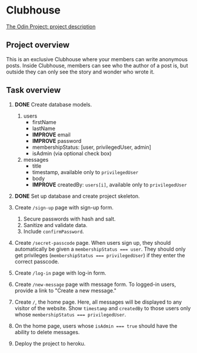 # Clubhouse
[The Odin Project: project description](https://www.theodinproject.com/paths/full-stack-javascript/courses/nodejs/lessons/members-only)


## Project overview
This is an exclusive Clubhouse where your members can write anonymous posts. Inside Clubhouse, members can see who the author of a post is, but outside they can only see the story and wonder who wrote it.

## Task overview
1. **DONE** Create database models.
   1. users
      - firstName
      - lastName
      - **IMPROVE** email
      - **IMPROVE** password
      - membershipStatus: [user, privilegedUser, admin]
      - isAdmin (via optional check box)
    2. messages
       - title
       - timestamp, available only to `privilegedUser`
       - body
       - **IMPROVE** createdBy: `users[i]`, available only to `privilegedUser`
2. **DONE** Set up database and create project skeleton.
3. Create `/sign-up` page with sign-up form.
   1. Secure passwords with hash and salt.
   2. Sanitize and validate data.
   3. Include `confirmPassword`.
4. Create `/secret-passcode` page. When users sign up, they should automatically be given a `membershipStatus === user`. They should only get privileges (`membershipStatus === privilegedUser`) if they enter the correct passcode.
5. Create `/log-in` page with log-in form.
6. Create `/new-message` page with message form. To logged-in users, provide a link to "Create a new message."
7. Create `/`, the home page. Here, all messages will be displayed to any visitor of the website. Show `timestamp` and `createdBy` to those users only whose `membershipStatus === privilegedUser`.
8. On the home page, users whose `isAdmin === true` should have the ability to delete messages.

9.  Deploy the project to heroku.

